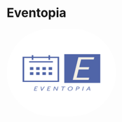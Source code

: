 # Eventopia

<img src="/frontend/assets/images/logo.png" alt="eventopia-logo" style="width:250px;height:200px;border-radius:100px"/>
